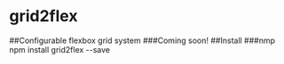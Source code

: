 # grid2flex
##Configurable flexbox grid system
###Coming soon!
##Install
###nmp
npm install grid2flex --save